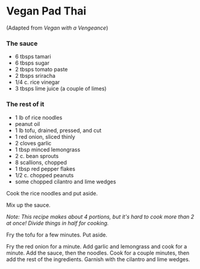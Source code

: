 # Vegan Pad Thai

(Adapted from *Vegan with a Vengeance*)

### The sauce

- 6 tbsps tamari
- 6 tbsps sugar
- 2 tbsps tomato paste
- 2 tbsps sriracha
- 1/4 c. rice vinegar
- 3 tbsps lime juice (a couple of limes)

### The rest of it

- 1 lb of rice noodles
- peanut oil
- 1 lb tofu, drained, pressed, and cut
- 1 red onion, sliced thinly
- 2 cloves garlic
- 1 tbsp minced lemongrass
- 2 c. bean sprouts
- 8 scallions, chopped
- 1 tbsp red pepper flakes
- 1/2 c. chopped peanuts
- some chopped cilantro and lime wedges

Cook the rice noodles and put aside.

Mix up the sauce.

*Note: This recipe makes about 4 portions, but it's hard to cook more than 2 at
once! Divide things in half for cooking.*

Fry the tofu for a few minutes. Put aside.

Fry the red onion for a minute. Add garlic and lemongrass and cook for a minute.
Add the sauce, then the noodles. Cook for a couple minutes, then add the rest of
the ingredients. Garnish with the cilantro and lime wedges.
